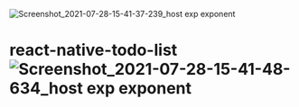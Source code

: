 ![Screenshot_2021-07-28-15-41-37-239_host exp exponent](https://user-images.githubusercontent.com/64213233/127306906-08ff3e8d-9746-4608-9a13-f775a9a04ad2.jpg)
# react-native-todo-list![Screenshot_2021-07-28-15-41-48-634_host exp exponent](https://user-images.githubusercontent.com/64213233/127307428-9e1ede7c-ea4e-493a-be91-be0489cfdde5.jpg)

